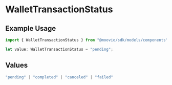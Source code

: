 # WalletTransactionStatus

## Example Usage

```typescript
import { WalletTransactionStatus } from "@moovio/sdk/models/components";

let value: WalletTransactionStatus = "pending";
```

## Values

```typescript
"pending" | "completed" | "canceled" | "failed"
```